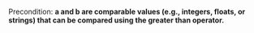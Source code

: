 Precondition: **a and b are comparable values (e.g., integers, floats, or strings) that can be compared using the greater than operator.**